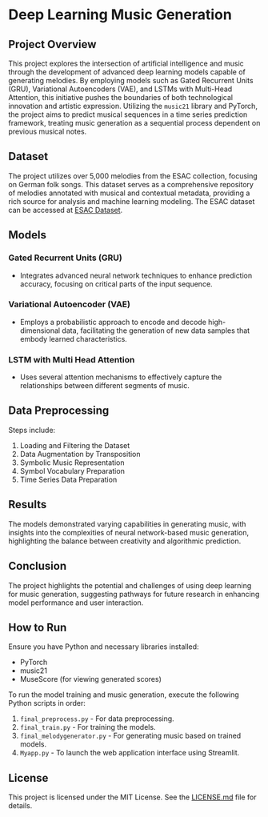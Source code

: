 # Deep Learning Music Generation

## Project Overview

This project explores the intersection of artificial intelligence and music through the development of advanced deep learning models capable of generating melodies. By employing models such as Gated Recurrent Units (GRU), Variational Autoencoders (VAE), and LSTMs with Multi-Head Attention, this initiative pushes the boundaries of both technological innovation and artistic expression. Utilizing the `music21` library and PyTorch, the project aims to predict musical sequences in a time series prediction framework, treating music generation as a sequential process dependent on previous musical notes.

## Dataset

The project utilizes over 5,000 melodies from the ESAC collection, focusing on German folk songs. This dataset serves as a comprehensive repository of melodies annotated with musical and contextual metadata, providing a rich source for analysis and machine learning modeling. The ESAC dataset can be accessed at [ESAC Dataset](http://www.esac-data.org).

## Models

### Gated Recurrent Units (GRU)
- Integrates advanced neural network techniques to enhance prediction accuracy, focusing on critical parts of the input sequence.

### Variational Autoencoder (VAE)
- Employs a probabilistic approach to encode and decode high-dimensional data, facilitating the generation of new data samples that embody learned characteristics.

### LSTM with Multi Head Attention
- Uses several attention mechanisms to effectively capture the relationships between different segments of music.

## Data Preprocessing

Steps include:
1. Loading and Filtering the Dataset
2. Data Augmentation by Transposition
3. Symbolic Music Representation
4. Symbol Vocabulary Preparation
5. Time Series Data Preparation

## Results

The models demonstrated varying capabilities in generating music, with insights into the complexities of neural network-based music generation, highlighting the balance between creativity and algorithmic prediction.

## Conclusion

The project highlights the potential and challenges of using deep learning for music generation, suggesting pathways for future research in enhancing model performance and user interaction.

## How to Run

Ensure you have Python and necessary libraries installed:
- PyTorch
- music21
- MuseScore (for viewing generated scores)

To run the model training and music generation, execute the following Python scripts in order:
1. `final_preprocess.py` - For data preprocessing.
2. `final_train.py` - For training the models.
3. `final_melodygenerator.py` - For generating music based on trained models.
4. `Myapp.py` - To launch the web application interface using Streamlit.

## License

This project is licensed under the MIT License. See the [LICENSE.md](LICENSE.md) file for details.
